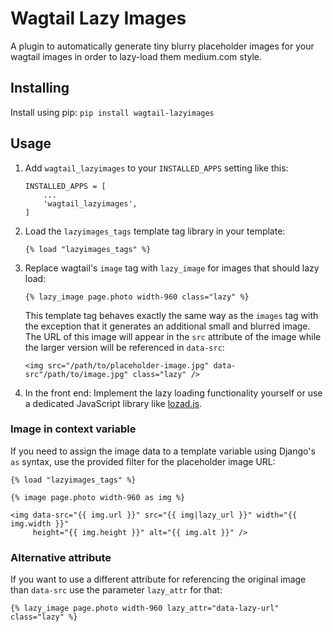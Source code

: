 
# Wagtail Lazy Images


A plugin to automatically generate tiny blurry placeholder images for your wagtail images in order to lazy-load them medium.com style.


## Installing


Install using pip:
    ```
    pip install wagtail-lazyimages
    ```

## Usage

1. Add `wagtail_lazyimages` to your `INSTALLED_APPS` setting like this:
    ```
    INSTALLED_APPS = [
        ...
        'wagtail_lazyimages',
    ]
    ```

2. Load the `lazyimages_tags` template tag library in your template:
    ```
    {% load "lazyimages_tags" %}
    ```

3. Replace wagtail's `image` tag with `lazy_image` for images that should lazy load:
    ```
    {% lazy_image page.photo width-960 class="lazy" %}
    ```

    This template tag behaves exactly the same way as the `images` tag with the exception that it generates an additional small and blurred image. The URL of this image will appear in the `src` attribute of the image while the larger version will be referenced in `data-src`:
    ```
    <img src="/path/to/placeholder-image.jpg" data-src"/path/to/image.jpg" class="lazy" />
    ```

4. In the front end: Implement the lazy loading functionality yourself or use a dedicated JavaScript library like [lozad.js](https://apoorv.pro/lozad.js).


### Image in context variable

If you need to assign the image data to a template variable using Django's `as` syntax, use the provided filter for the placeholder image URL:

    {% load "lazyimages_tags" %}

    {% image page.photo width-960 as img %}

    <img data-src="{{ img.url }}" src="{{ img|lazy_url }}" width="{{ img.width }}"
         height="{{ img.height }}" alt="{{ img.alt }}" />


### Alternative attribute

If you want to use a different attribute for referencing the original image than `data-src` use the parameter `lazy_attr` for that:

    {% lazy_image page.photo width-960 lazy_attr="data-lazy-url" class="lazy" %}


